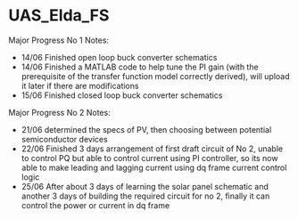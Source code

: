 # UAS_Elda_FS

Major Progress No 1 Notes:
- 14/06 Finished open loop buck converter schematics 
- 14/06 Finished a MATLAB code to help tune the PI gain (with the prerequisite of the transfer function model correctly derived), will upload it later if there are modifications
- 15/06 Finished closed loop buck converter schematics

Major Progress No 2 Notes:
- 21/06 determined the specs of PV, then choosing between potential semiconductor devices
- 22/06 Finished 3 days arrangement of first draft circuit of No 2, unable to control PQ but able to control current using PI controller, so its now able to make leading and lagging current using dq frame current control logic
- 25/06 After about 3 days of learning the solar panel schematic and another 3 days of building the required circuit for no 2, finally it can control the power or current in dq frame  
